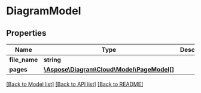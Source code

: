 # DiagramModel

## Properties
Name | Type | Description | Notes
------------ | ------------- | ------------- | -------------
**file_name** | **string** |  | [optional] 
**pages** | [**\Aspose\Diagram\Cloud\Model\PageModel[]**](PageModel.md) |  | [optional] 

[[Back to Model list]](../README.md#documentation-for-models) [[Back to API list]](../README.md#documentation-for-api-endpoints) [[Back to README]](../README.md)


